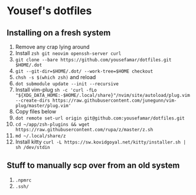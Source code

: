 # Yousef's dotfiles

## Installing on a fresh system

1. Remove any crap lying around
2. Install `zsh git neovim openssh-server curl`
3. `git clone --bare https://github.com/yousefamar/dotfiles.git $HOME/.dot`
4. `git --git-dir=$HOME/.dot/ --work-tree=$HOME checkout`
5. `chsh -s $(which zsh)` and reload
6. `dot submodule update --init --recursive`
7. Install vim-plug `sh -c 'curl -fLo "${XDG_DATA_HOME:-$HOME/.local/share}"/nvim/site/autoload/plug.vim --create-dirs https://raw.githubusercontent.com/junegunn/vim-plug/master/plug.vim'`
8. Copy files below
9. `dot remote set-url origin git@github.com:yousefamar/dotfiles.git`
10. `cd ~/app/zsh-plugins && wget https://raw.githubusercontent.com/rupa/z/master/z.sh`
11. `md ~/.local/share/z`
12. Install kitty `curl -L https://sw.kovidgoyal.net/kitty/installer.sh | sh /dev/stdin`

## Stuff to manually scp over from an old system

1. `.npmrc`
2. `.ssh/`
